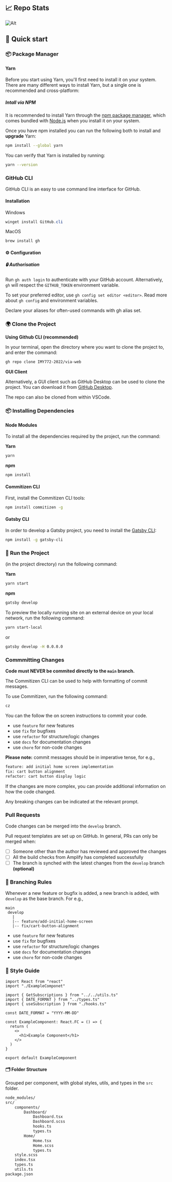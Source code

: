 
## :chart_with_upwards_trend:	Repo Stats

![Alt](https://repobeats.axiom.co/api/embed/594b8cfecea1fea621805b072575cf761b68504e.svg "Repobeats analytics image")


## 🚀 Quick start

### :package: Package Manager

#### Yarn

Before you start using Yarn, you'll first need to install it on your system. There are many different ways to install Yarn, but a single one is recommended and cross-platform:

##### Intall via NPM

It is recommended to install Yarn through the [npm package manager](http://npmjs.org/), which comes bundled with [Node.js](https://nodejs.org/) when you install it on your system.

Once you have npm installed you can run the following both to install and **upgrade** Yarn:

```bash
npm install --global yarn
```

You can verify that Yarn is installed by running:

```bash
yarn --version
```

### GitHub CLI

GitHub CLI is an easy to use command line interface for GitHub.

#### Installation

Windows

```powershell
winget install GitHub.cli
```

MacOS

```bash
brew install gh
```

#### :gear: Configuration

##### :lock: Authorisation

Run `gh auth login` to authenticate with your GitHub account. Alternatively, `gh` will respect the `GITHUB_TOKEN` environment variable.

To set your preferred editor, use `gh config set editor <editor>`. Read more about `gh config` and environment variables.

Declare your aliases for often-used commands with gh alias set.

### :earth_africa: Clone the Project

**Using Github CLI (recommended)**

In your terminal, open the directory where you want to clone the project to, and enter the command:

```bash
gh repo clone IMY772-2022/via-web
```

**GUI Client**

Alternatively, a GUI client such as GitHub Desktop can be used to clone the project. You can download it from [GitHub Desktop](https://desktop.github.com/).

The repo can also be cloned from within VSCode.

### :package: Installing Dependencies

#### Node Modules

To install all the dependencies required by the project, run the command:

**Yarn**

```bash
yarn
```

**npm**

```bash
npm install
```

#### Commitizen CLI

First, install the Commitizen CLI tools:

```bash
npm install commitizen -g
```

#### Gatsby CLI

In order to develop a Gatsby project, you need to install the [Gatsby CLI](https://www.gatsbyjs.com/docs/reference/gatsby-cli/):

```bash
npm install -g gatsby-cli
```

### :vertical_traffic_light: Run the Project

(in the project directory) run the following command:

**Yarn**

```bash
yarn start
```

**npm**

```bash
gatsby develop
```

To preview the locally running site on an external device on your local network, run the following command:

```bash
yarn start-local
```

or

```bash
gatsby develop -H 0.0.0.0
```

### Commmitting Changes

**Code must NEVER be commited directly to the `main` branch.**

The Commitizen CLI can be used to help with formatting of commit messages.

To use Commitizen, run the following command:

```bash
cz
```

You can the follow the on screen instructions to commit your code.

- use `feature` for new features
- use `fix` for bugfixes
- use `refactor` for structure/logic changes
- use `docs` for documentation changes
- use `chore` for non-code changes

**Please note:** commit messages should be in imperative tense, for e.g.,

```bash
feature: add initial home screen implementation
fix: cart button alignment
refactor: cart button display logic
```

If the changes are more complex, you can provide additional information on how the code changed.

Any breaking changes can be indicated at the relevant prompt.

### Pull Requests

Code changes can be merged into the `develop` branch.

Pull request templates are set up on GitHub. In general, PRs can only be merged when:

- [ ] Someone other than the author has reviewed and approved the changes
- [ ] All the build checks from Amplify has completed successfully
- [ ] The branch is synched with the latest changes from the `develop` branch **(optional)**

### :palm_tree: Branching Rules

Whenever a new feature or bugfix is added, a new branch is added, with `develop` as the base branch. For e.g.,

```
main
 develop
   |
   |-- feature/add-initial-home-screen
   |-- fix/cart-button-alignment
```

- use `feature` for new features
- use `fix` for bugfixes
- use `refactor` for structure/logic changes
- use `docs` for documentation changes
- use `chore` for non-code changes

### :closed_book: Style Guide

```tsx
import React from "react"
import "./ExampleComponet"

import { GetSubscriptions } from "../../utils.ts"
import { DATE_FORMAT } from "../types.ts"
import { useSubscription } from "./hooks.ts"

const DATE_FORMAT = "YYYY-MM-DD"

const ExampleComponent: React.FC = () => {
  return (
    <>
      <h1>Example Component</h1>
    </>
  )
}

export default ExampleComponent
```

#### :card_index_dividers: Folder Structure

Grouped per component, with global styles, utils, and types in the `src` folder.

```bash
node_modules/
src/
    components/
        Dashboard/
            Dashboard.tsx
            Dashboard.scss
            hooks.ts
            types.ts
        Home/
            Home.tsx
            Home.scss
            types.ts
    style.scss
    index.tsx
    types.ts
    utils.ts
package.json
```
